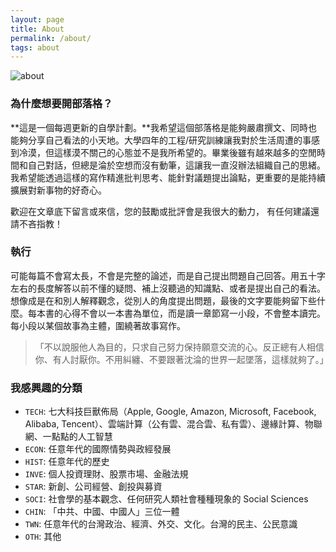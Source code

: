 ```yaml
---
layout: page
title: About
permalink: /about/
tags: about
---
```


![about](https://user-images.githubusercontent.com/8178172/49534128-c75c6100-f8fb-11e8-9eba-5bb39cc2fe73.jpg)

### 為什麼想要開部落格？

**這是一個每週更新的自學計劃。**我希望這個部落格是能夠嚴肅撰文、同時也能夠分享自己看法的小天地。大學四年的工程/研究訓練讓我對於生活周遭的事感到冷漠，但這樣漠不關己的心態並不是我所希望的。畢業後雖有越來越多的空閒時間和自己對話，但總是淪於空想而沒有動筆，這讓我一直沒辦法組織自己的思緒。我希望能透過這樣的寫作精進批判思考、能針對議題提出論點，更重要的是能持續擴展對新事物的好奇心。

歡迎在文章底下留言或來信，您的鼓勵或批評會是我很大的動力，
有任何建議還請不吝指教！


### 執行

可能每篇不會寫太長，不會是完整的論述，而是自己提出問題自己回答。用五十字左右的長度解答以前不懂的疑問、補上沒聽過的知識點、或者是提出自己的看法。想像成是在和別人解釋觀念，從別人的角度提出問題，最後的文字要能夠留下些什麼。每本書的心得不會以一本書為單位，而是讀一章節寫一小段，不會整本讀完。每小段以某個故事為主體，圍繞著故事寫作。

> 「不以說服他人為目的，只求自己努力保持願意交流的心。反正總有人相信你、有人討厭你。不用糾纏、不要跟著沈淪的世界一起墜落，這樣就夠了。」

### 我感興趣的分類

* `TECH`: 七大科技巨獸佈局（Apple, Google, Amazon, Microsoft, Facebook, Alibaba, Tencent）、雲端計算（公有雲、混合雲、私有雲）、邊緣計算、物聯網、一點點的人工智慧
* `ECON`: 任意年代的國際情勢與政經發展
* `HIST`: 任意年代的歷史
* `INVE`: 個人投資理財、股票市場、金融法規
* `STAR`: 新創、公司經營、創投與募資
* `SOCI`: 社會學的基本觀念、任何研究人類社會種種現象的 Social Sciences
* `CHIN`: 「中共、中國、中國人」三位一體
* `TWN`: 任意年代的台灣政治、經濟、外交、文化。台灣的民主、公民意識
* `OTH`: 其他
